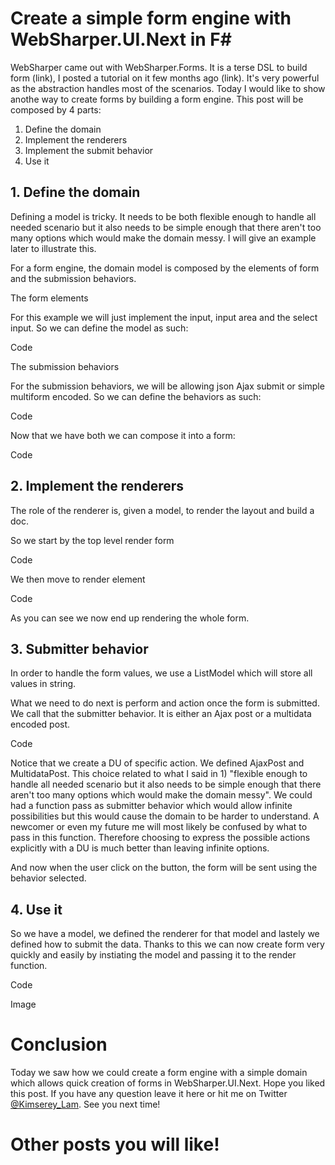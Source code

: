 # Create a simple form engine with WebSharper.UI.Next in F#

WebSharper came out with WebSharper.Forms. It is a terse DSL to build form (link), I posted a tutorial on it few months ago (link). 
It's very powerful as the abstraction handles most of the scenarios.
Today I would like to show anothe way to create forms by building a form engine.
This post will be composed by 4 parts:
1. Define the domain
2. Implement the renderers
3. Implement the submit behavior
4. Use it

## 1. Define the domain

Defining a model is tricky. It needs to be both flexible enough to handle all needed scenario but it also needs to be simple enough that there aren't too many options which would make the domain messy. I will give an example later to illustrate this.

For a form engine, the domain model is composed by the elements of form and the submission behaviors.

The form elements

For this example we will just implement the input, input area and the select input.
So we can define the model as such:

Code

The submission behaviors

For the submission behaviors, we will be allowing json Ajax submit or simple multiform encoded.
So we can define the behaviors as such:

Code

Now that we have both we can compose it into a form:

Code

## 2. Implement the renderers

The role of the renderer is, given a model, to render the layout and build a doc.

So we start by the top level render form

Code

We then move to render element

Code

As you can see we now end up rendering the whole form.

## 3. Submitter behavior

In order to handle the form values, we use a ListModel which will store all values in string.

 What we need to do next is perform and action once the form is submitted. We call that the submitter behavior. It is either an Ajax post or a multidata encoded post.

Code

Notice that we create a DU of specific action. We defined AjaxPost and MultidataPost. This choice related to what I said in 1) "flexible enough to handle all needed scenario but it also needs to be simple enough that there aren't too many options which would make the domain messy".
We could had a function pass as submitter behavior which would allow infinite possibilities but this would cause the domain to be harder to understand. A newcomer or even my future me will most likely be confused by what to pass in this function. Therefore choosing to express the possible actions explicitly with a DU is much better than leaving infinite options.

And now when the user click on the button, the form will be sent using the behavior selected.

## 4. Use it

So we have a model, we defined the renderer for that model and lastely we defined how to submit the data. Thanks to this we can now create form very quickly and easily by instiating the model and passing it to the render function.

Code 

Image

# Conclusion

Today we saw how we could create a form engine with a simple domain which allows quick creation of forms in WebSharper.UI.Next. Hope you liked this post. If you have any question leave it here or hit me on Twitter [@Kimserey_Lam](). See you next time!

# Other posts you will like!
